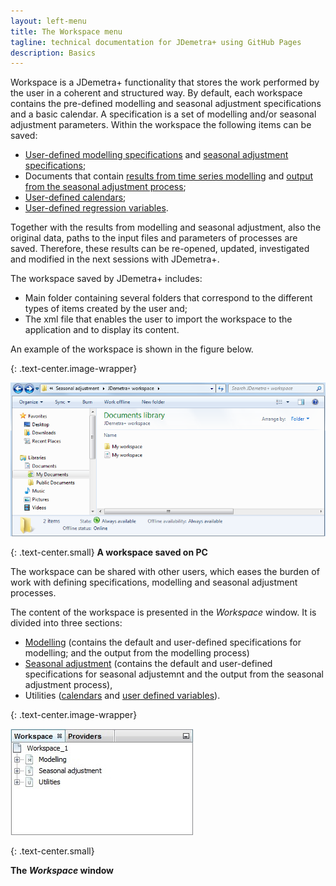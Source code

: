 ```yaml
---
layout: left-menu
title: The Workspace menu
tagline: technical documentation for JDemetra+ using GitHub Pages
description: Basics
---
```

Workspace is a JDemetra+ functionality that stores the work performed by 
the user in a coherent and structured way. By default, each workspace 
contains the pre-defined modelling and seasonal adjustment 
specifications and a basic calendar. A specification is a set of 
modelling and/or seasonal adjustment parameters. Within the workspace 
the following items can be saved:
* [User-defined modelling specifications](../reference-manual/modelling-specifications.html) and [seasonal adjustment specifications](../reference-manual/sa-specifications.html); 
* Documents that contain [results from time series modelling](../reference-manual/output-modelling.html) and [output from the seasonal adjustment process](../reference-manual/output.html);
* [User-defined calendars](../reference-manual/calendars.html); 
* [User-defined regression variables](../reference-manual/user-defined-variables.html). 


Together with the results from modelling and seasonal adjustment, also the original data, paths to the 
input files and parameters of processes are saved. Therefore, these 
results can be re-opened, updated, investigated and modified in the next 
sessions with JDemetra+. 

The workspace saved by JDemetra+ includes: 
* Main folder containing several folders that correspond to the different 
types of items created by the user and; 
* The xml file that enables the 
user to import the workspace to the application and to display its 
content.

An example of the workspace is shown in the figure below.

{: .text-center.image-wrapper}

![Text](/assets/img/reference-manual/manual/A_Ref7.jpg)

{: .text-center.small}
**A workspace saved on PC**

The workspace can be shared with other users, which eases 
the burden of work with defining specifications, modelling and seasonal 
adjustment processes.

The content of the workspace is presented in the 
*Workspace* window. It is divided into three sections: 
* [Modelling](../reference-manual/modelling.html) (contains the default and user-defined specifications for modelling; and the output from the modelling process) 
* [Seasonal adjustment](../reference-manual/sa.html) (contains the default and user-defined specifications for seasonal adjustemnt and the output from the seasonal adjustment process),
* Utilities ([calendars](calendars.html) and [user defined variables](user-defined-variables.html)). 

{: .text-center.image-wrapper}

![Text](/assets/img/reference-manual/manual/A_Ref8.jpg)

{: .text-center.small}

**The *Workspace* window**

